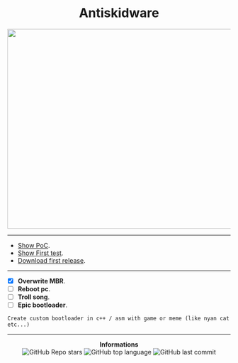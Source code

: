 <h1 align="center">Antiskidware</h1>
<p align='center'>
  <img src='https://e7.pngegg.com/pngimages/833/135/png-clipart-internet-troll-trollface-rage-comic-desktop-trollface-comics-face.png' height= 450 width= 550>
</p>

-----

* [Show PoC](https://www.youtube.com/watch?v=ADRRLSlqAtk).
* [Show First test](https://youtu.be/Ro09p-WB-co).
* [Download first release](https://github.com/Its-Vichy/Antiskidware/releases/tag/0.0.1).

-----

- [X] **Overwrite MBR**.
- [ ] **Reboot pc**.
- [ ] **Troll song**.
- [ ] **Epic bootloader**.

```
Create custom bootloader in c++ / asm with game or meme (like nyan cat etc...)
```

-----

<p align="center"> 
    <b>Informations</b><br>
    <img alt="GitHub Repo stars" src="https://img.shields.io/github/stars/Its-Vichy/Antiskidware?style=social">
    <img alt="GitHub top language" src="https://img.shields.io/github/languages/top/Its-Vichy/Antiskidware">
    <img alt="GitHub last commit" src="https://img.shields.io/github/last-commit/Its-Vichy/Antiskidware">
</p>


<!--
  We don't need to boot os btw -> https://www.apriorit.com/dev-blog/66-develop-boot-loader

  Ref:
    - Overwrite MBR with a custom bootloader: https://github.com/sheep-o/Windows-MBR-Overwrite.
    - Download nasm: https://www.nasm.us/pub/nasm/releasebuilds/2.15.05/win64/ And put nasm to path.
    - Beep Music: https://social.technet.microsoft.com/wiki/contents/articles/20989.music-from-the-command-line-performed-by-powershell.aspx
-->
